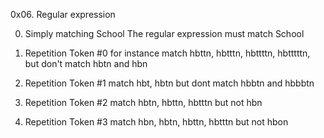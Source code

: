 0x06. Regular expression

0. Simply matching School
The regular expression must match School

1. Repetition Token #0
for instance match hbttn,  hbtttn,  hbttttn,  hbtttttn, but don't match  hbtn and  hbn

2. Repetition Token #1
match hbt, hbtn but dont match hbbtn and hbbbtn

3. Repetition Token #2
match hbtn, hbttn, hbtttn but not hbn

4. Repetition Token #3
match hbn, hbtn, hbttn, hbtttn but not hbon


